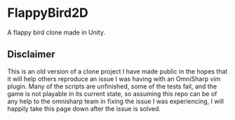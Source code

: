 # FlappyBird2D
 A flappy bird clone made in Unity.

## Disclaimer
This is an old version of a clone project I have made public in the hopes that it will help others reproduce an issue I was having with an OmniSharp vim plugin.
Many of the scripts are unfinished, some of the tests fail, and the game is not playable in its current state, so assuming this repo can be of any help to the omnisharp team in fixing the issue I was experiencing, I will happily take this page down after the issue is solved.
